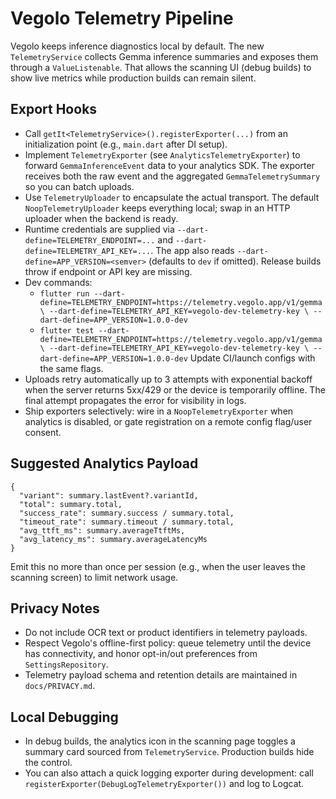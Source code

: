 # Vegolo Telemetry Pipeline

Vegolo keeps inference diagnostics local by default. The new `TelemetryService`
collects Gemma inference summaries and exposes them through a `ValueListenable`.
That allows the scanning UI (debug builds) to show live metrics while
production builds can remain silent.

## Export Hooks
- Call `getIt<TelemetryService>().registerExporter(...)` from an initialization
  point (e.g., `main.dart` after DI setup).
- Implement `TelemetryExporter` (see `AnalyticsTelemetryExporter`) to forward
  `GemmaInferenceEvent` data to your analytics SDK. The exporter receives both
  the raw event and the aggregated `GemmaTelemetrySummary` so you can batch
  uploads.
- Use `TelemetryUploader` to encapsulate the actual transport. The default
  `NoopTelemetryUploader` keeps everything local; swap in an HTTP uploader when
  the backend is ready.
- Runtime credentials are supplied via `--dart-define=TELEMETRY_ENDPOINT=...`
  and `--dart-define=TELEMETRY_API_KEY=...`. The app also reads
  `--dart-define=APP_VERSION=<semver>` (defaults to `dev` if omitted).
  Release builds throw if endpoint or API key are missing.
- Dev commands:
  - `flutter run --dart-define=TELEMETRY_ENDPOINT=https://telemetry.vegolo.app/v1/gemma \
      --dart-define=TELEMETRY_API_KEY=vegolo-dev-telemetry-key \
      --dart-define=APP_VERSION=1.0.0-dev`
  - `flutter test --dart-define=TELEMETRY_ENDPOINT=https://telemetry.vegolo.app/v1/gemma \
      --dart-define=TELEMETRY_API_KEY=vegolo-dev-telemetry-key \
      --dart-define=APP_VERSION=1.0.0-dev`
  Update CI/launch configs with the same flags.
- Uploads retry automatically up to 3 attempts with exponential backoff when
  the server returns 5xx/429 or the device is temporarily offline. The final
  attempt propagates the error for visibility in logs.
- Ship exporters selectively: wire in a `NoopTelemetryExporter` when analytics
  is disabled, or gate registration on a remote config flag/user consent.

## Suggested Analytics Payload
```
{
  "variant": summary.lastEvent?.variantId,
  "total": summary.total,
  "success_rate": summary.success / summary.total,
  "timeout_rate": summary.timeout / summary.total,
  "avg_ttft_ms": summary.averageTtftMs,
  "avg_latency_ms": summary.averageLatencyMs
}
```
Emit this no more than once per session (e.g., when the user leaves the
scanning screen) to limit network usage.

## Privacy Notes
- Do not include OCR text or product identifiers in telemetry payloads.
- Respect Vegolo's offline-first policy: queue telemetry until the device has
  connectivity, and honor opt-in/out preferences from `SettingsRepository`.
- Telemetry payload schema and retention details are maintained in `docs/PRIVACY.md`.

## Local Debugging
- In debug builds, the analytics icon in the scanning page toggles a summary card
  sourced from `TelemetryService`. Production builds hide the control.
- You can also attach a quick logging exporter during development: call
  `registerExporter(DebugLogTelemetryExporter())` and log to Logcat.
